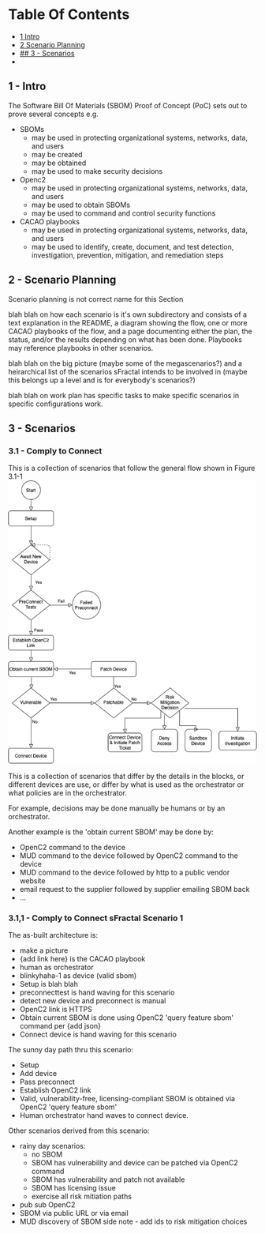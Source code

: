 # Table Of Contents
- [1 Intro](#1---intro)
- [2 Scenario Planning](#2---scenario-planning)
- [## 3 - Scenarios](#3---scenarios)
- []()


## 1 - Intro
The Software Bill Of Materials (SBOM) Proof of Concept (PoC)
sets out to prove several concepts e.g.
- SBOMs
   - may be used in protecting organizational systems, networks, data, and users
   - may be created
   - may be obtained
   - may be used to make security decisions
- Openc2
   - may be used in protecting organizational systems, networks, data, and users
   - may be used to obtain SBOMs
   - may be used to command and control security functions
- CACAO playbooks
   - may be used in protecting organizational systems, networks, data, and users
   - may be used to identify, create, document, and test detection, investigation, prevention, mitigation, and remediation steps

## 2 - Scenario Planning
Scenario planning is not correct name for this Section

blah blah on how each scenario is it's own subdirectory and
consists of a text explanation in the README,
a diagram showing the flow,
one or more CACAO playbooks of the flow,
and a page documenting either the plan, the status, and/or the results
depending on what has been done.
Playbooks may reference playbooks in other scenarios.

blah blah on the big picture (maybe some of the megascenarios?) and
a heirarchical list of the scenarios sFractal intends to be involved in
(maybe this belongs up a level and is for everybody's scenarios?)

blah blah on work plan has specific tasks to make specific scenarios in specific configurations work.


## 3 - Scenarios

### 3.1 - Comply to Connect
This is a collection of scenarios that follow the general flow shown in
Figure 3.1-1
![Comply to Connect Flow](./sFractal.cacao.1.png)

This is a collection of scenarios that differ by the details
in the blocks, or different devices are use, or differ by what is used as the orchestrator or what policies are in the orchestrator.

For example, decisions may be done manually be humans
or by an orchestrator.

Another example is the 'obtain current SBOM' may be done by:
- OpenC2 command to the device
- MUD command to the device followed by OpenC2 command to the device
- MUD command to the device followed by http to a public vendor website
- email request to the supplier followed by supplier emailing SBOM back
- ...

### 3.1,1 - Comply to Connect sFractal Scenario 1

The as-built architecture is:
- make a picture
- {add link here} is the CACAO playbook
- human as orchestrator
- blinkyhaha-1 as device (valid sbom)
- Setup is blah blah
- preconnecttest is hand waving for this scenario
- detect new device and preconnect is manual
- OpenC2 link is HTTPS
- Obtain current SBOM is done using OpenC2 'query feature sbom' command per {add json}
- Connect device is hand waving for this scenario

The sunny day path thru this scenario:
- Setup
- Add device
- Pass preconnect
- Establish OpenC2 link
- Valid, vulnerability-free, licensing-compliant SBOM is obtained via OpenC2 'query feature sbom'
- Human orchestrator hand waves to connect device.

Other scenarios derived from this scenario:
- rainy day scenarios:
   - no SBOM
   - SBOM has vulnerability and device can be patched via OpenC2 command
   - SBOM has vulnerability and patch not available
   - SBOM has licensing issue
   - exercise all risk mitiation paths
- pub sub OpenC2
- SBOM via public URL or via email
- MUD discovery of SBOM
side note - add ids to risk mitigation choices

